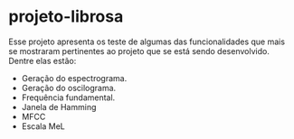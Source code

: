 # projeto-librosa

Esse projeto apresenta os teste de algumas das funcionalidades que mais se mostraram pertinentes ao projeto que se está sendo desenvolvido.
Dentre elas estão:
- Geração do espectrograma.
- Geração do oscilograma.
- Frequência fundamental.
- Janela de Hamming
- MFCC
- Escala MeL
